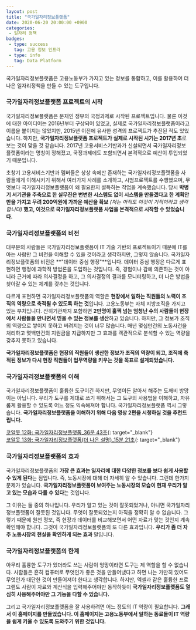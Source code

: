```yaml
---
layout: post
title: "국가일자리정보플랫폼"
date: 2020-06-20 20:00:00 +0900
categories: 
 - 일자리 정책
badges:
 - type: success
   tag: 고용 정보 인프라
 - type: info
   tag: Data Platform   
---
```


국가일자리정보플랫폼은 고용노동부가 가지고 있는 정보를 통합하고, 이를 활용하여 더 나은 일자리정책을 만들 수 있는 도구입니다.

<!--more-->

### **국가일자리정보플랫폼 프로젝트의 시작**

국가일자리정보플랫폼은 문재인 정부의 국정과제로 시작된 프로젝트입니다. 물론 이것에 대한 아이디어는 2016년부터 구상되어 있었고, 실제로 국가일자리정보플랫폼이라고 이름을 붙이지는 않았지만, 2015년 이전에 유사한 성격의 프로젝트가 추진된 적도 있었습니다. 하지만, **국가일자리정보플랫폼 프로젝트가 실제로 시작된 시기는 2017년 초**로 보는 것이 맞을 것 같습니다. 2017년 고용서비스기반과가 신설되면서 국가일자리정보플랫폼이라는 명칭이 정해졌고, 국정과제에도 포함되면서 본격적으로 예산이 투입되었기 때문입니다. 

초창기 고용서비스기반과 멤버들은 상상 속에만 존재하는 국가일자리정보플랫폼을 사람들에게 이해시키기 위해서 여러가지 사례를 소개하고, 시범프로젝트를 수행했으며, 무엇보다 국가일자리정보플랫폼이 왜 필요한지 설득하는 작업을 계속했습니다. 당시 **박병기 서기관을 주축으로 한 실무진은 변변한 시스템도 없이 시스템을 만들겠다고 한 계획안만을 가지고 무려 200억원에 가까운 예산을 확보** *(저는 아직도 이것이 기적이라고 생각합니다)* **했고, 이것으로 국가일자리정보플랫폼 사업을 본격적으로 시작할 수 있었습니다.**

### **국가일자리정보플랫폼의 비전**

대부분의 사람들은 국가일자리정보플랫폼이 IT 기술 기반의 프로젝트이기 때문에 IT를 아는 사람만 그 비전을 이해할 수 있을 것이라고 생각하지만, 그렇지 않습니다. 국가일자리정보플랫폼의 비전은 **"데이터 중심 행정"**입니다. 데이터 중심 행정은 다르게 표현하면 행정에 과학적 방법론을 도입하는 것입니다. 즉, 경험이나 감에 의존하는 것이 아니라 근거에 따라 의사결정을 하고, 그 의사결정의 결과를 모니터링하고, 더 나은 방법을 찾아갈 수 있는 체계를 갖추는 것입니다.

다르게 표현하면 국가일자리정보플랫폼의 역할은 **현장에서 일하는 직원들의 노력이 조직의 역량으로 축적될 수 있도록 하는 것**입니다. 고용노동부는 자체 지방조직을 가지고 있는 부처입니다. 산히기관까지 포함하면 **2만명이 훌쩍 넘는 엄청난 수의 사람들이 현장에서 사람들을 만나면서 믿을 수 있는 정보를 생산**하고 있습니다. 하지만, 그 정보가 조직의 역량으로 쌓이지 못하고 버려지는 것이 너무 많습니다. 매년 몇십만건의 노동사건을 처리하고 몇백만건의 지원금을 지급하지만 그 효과를 객관적으로 분석할 수 있는 역량을 갖추지 못하고 있습니다. 

**국가일자리정보플랫폼은 현장의 직원들이 생산한 정보가 조직의 역량이 되고, 조직에 축적된 정보가 다시 현장 직원들이 업무역량을 키우는 것을 목표로 설계되었습니다.**

### **국가일자리정보플랫폼의 이해**

국가일자리정보플랫폼이 훌륭한 도구이긴 하지만, 무엇이든 알아서 해주는 도깨비 방망이는 아닙니다. 우리가 도구를 제대로 쓰기 위해서는 그 도구의 사용법을 이해하고, 자유롭게 활용할 수 있도록 어느 정도 익숙해져야 합니다. 국가일자리정보플랫폼 역시 그렇습니다. **국가일자리정보플랫폼을 이해하기 위해 다음 영상 2편을 시청하실 것을 추천드립니다.**

[코알못 12화: 국가일자리정보플랫폼_36분 43초](https://www.youtube.com/watch?v=9It60D7CcxI&t=2s){: target="_blank"}  
[코알못 13화: 국가일자리정보플랫폼(더 나은 설명)_15분 21초](https://www.youtube.com/watch?v=zwCyA-3gdXA&t=756s){: target="_blank"}

### **국가일자리정보플랫폼의 효과**

국가일자리정보플랫폼의 **가장 큰 효과는 일자리에 대한 다양한 정보를 보다 쉽게 사용할 수 있게 된다**는 점입니다. 즉, 노동시장에 대해 더 자세히 알 수 있습니다. 그런데 한가지 문제가 있습니다. **국가일자리정보플랫폼이 보여주는 노동시장의 모습이 현재 우리가 알고 있는 모습과 다를 수 있다**는 것입니다.

그 이유는 둘 중의 하나입니다. 우리가 알고 있는 것이 잘못되었거나, 아니면 국가일자리정보플랫폼이 잘못된 것입니다. 무엇이 잘못되었는지 아직을 정확히 알 수 없습니다. 그렇기 때문에 원천 정보, 즉 현장과 데이터를 비교해보면서 어떤 자료가 맞는 것인지 계속 확인해야 합니다. 그것이 국가일자리정보플랫폼의 또 다른 효과입니다. **우리가 좀 더 자주 노동시장의 현실을 확인하게 되는 효과** 말입니다.

### **국가일자리정보플랫폼의 한계**

아무리 훌륭한 도구가 있더라도 쓰는 사람이 엉망이라면 도구는 제 역할을 할 수 없습니다. 사함들은 흔히 컴퓨터로 무엇인가 좋은 것을 만들어냈다고 하면 나는 가만히 있어도 무엇인가 대단한 것이 만들어져야 한다고 생각합니다. 하지만, 엑셀과 같은 훌륭한 프로그램도 사람이 자료와 계산식을 입력해주어야만 동작하듯이 **국가일자리정보플랫폼도 열심히 사용해주어야만 그 기능을 다할 수 있습니다.** 

그리고 국가일자리정보플랫폼을 잘 사용하려면 어느 정도의 IT 역량이 필요합니다. **그래서 이 홈페이지를 만들었습니다. 이 홈페이지는 고용노동부에서 일하는 동료들이 IT 역량을 쉽게 키울 수 있도록 도와주기 위한 것입니다.**